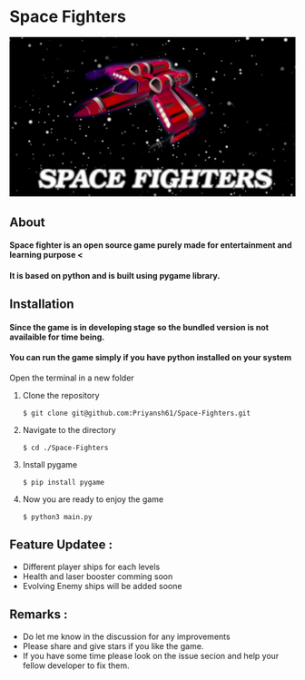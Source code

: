 # Space Fighters
![main image](/assets/main.png)
## About 
#### Space fighter is an open source game purely made for entertainment and learning purpose <

#### It is  based on python and is built using pygame library.

## Installation
#### Since the game is in developing stage so the bundled version is not availaible for time being.

#### You can run the game simply if you have python installed on your system

Open the terminal in a new folder
1. Clone the repository
    ```console
    $ git clone git@github.com:Priyansh61/Space-Fighters.git
    ```
2. Navigate to the directory
    ```console
    $ cd ./Space-Fighters
    ```

3. Install pygame 
    ```shell
    $ pip install pygame
    ```
4. Now you are ready to enjoy the  game
     ```console
    $ python3 main.py
    ```
## Feature Updatee :
* Different player ships for each levels
* Health and laser booster comming soon
* Evolving Enemy ships will be added soone

## Remarks :
* Do let me know in the discussion for any improvements
* Please share and give stars if you like the game.
* If you have some time please look on the issue secion and help your fellow developer to fix them.




